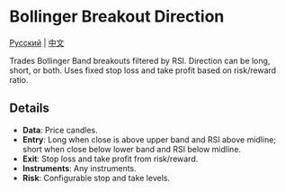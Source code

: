 # Bollinger Breakout Direction
[Русский](README_ru.md) | [中文](README_cn.md)

Trades Bollinger Band breakouts filtered by RSI. Direction can be long, short, or both. Uses fixed stop loss and take profit based on risk/reward ratio.

## Details

- **Data**: Price candles.
- **Entry**: Long when close is above upper band and RSI above midline; short when close below lower band and RSI below midline.
- **Exit**: Stop loss and take profit from risk/reward.
- **Instruments**: Any instruments.
- **Risk**: Configurable stop and take levels.
